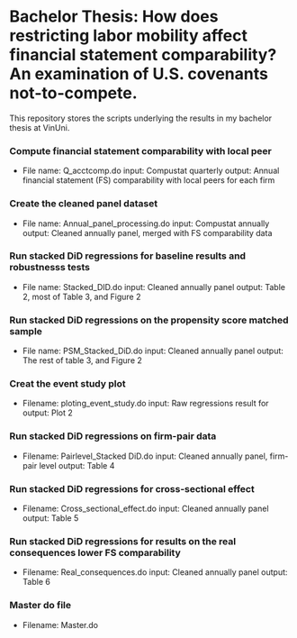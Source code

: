 # Bachelor Thesis: How does restricting labor mobility affect financial statement comparability? An examination of U.S. covenants not-to-compete.
This repository stores the scripts underlying the results in my bachelor thesis at VinUni.

### Compute financial statement comparability with local peer 
* File name: Q_acctcomp.do
input: Compustat quarterly 
output: Annual financial statement (FS) comparability with local peers for each firm

### Create the cleaned panel dataset
* File name: Annual_panel_processing.do
input: Compustat annually 
output: Cleaned annually panel, merged with FS comparability data

### Run stacked DiD regressions for baseline results and robustnesss tests
* File name: Stacked_DID.do
input: Cleaned annually panel
output: Table 2, most of Table 3, and Figure 2

### Run stacked DiD regressions on the propensity score matched sample
* File name: PSM_Stacked_DiD.do
input: Cleaned annually panel
output: The rest of table 3, and Figure 2

### Creat the event study plot
* Filename: ploting_event_study.do
input: Raw regressions result for 
output: Plot 2

### Run stacked DiD regressions on firm-pair data
* Filename: Pairlevel_Stacked DiD.do
input: Cleaned annually panel, firm-pair level
output: Table 4

### Run stacked DiD regressions for cross-sectional effect
* Filename: Cross_sectional_effect.do
input: Cleaned annually panel
output: Table 5

### Run stacked DiD regressions for results on the real consequences lower FS comparability
* Filename: Real_consequences.do
input: Cleaned annually panel
output: Table 6

### Master do file
* Filename: Master.do

